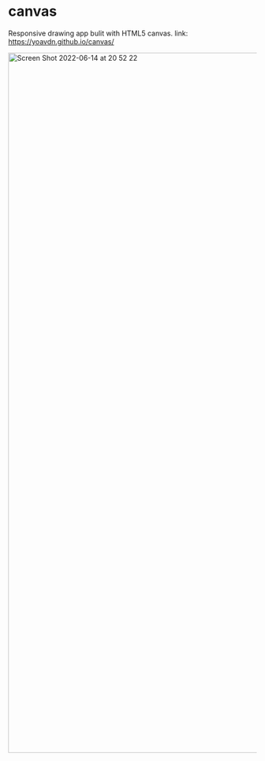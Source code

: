 # canvas
Responsive drawing app bulit with HTML5 canvas.
link: https://yoavdn.github.io/canvas/

<img width="1419" alt="Screen Shot 2022-06-14 at 20 52 22" src="https://user-images.githubusercontent.com/88082101/173656870-71787c23-64d1-46fc-8372-09c7b3f304f4.png">
